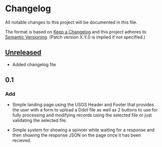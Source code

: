 # Changelog
All notable changes to this project will be documented in this file.

The format is based on [Keep a Changelog](http://keepachangelog.com/en/1.0.0/)
and this project adheres to [Semantic Versioning](http://semver.org/spec/v2.0.0.html). (Patch version X.Y.0 is implied if not specified.)

## [Unreleased]

- Added changelog file

## 0.1
### Add
- Simple landing page using the USGS Header and Footer that provides the user with a form to upload a Ddot file as well as 2 buttons to use for fully processing and modifying records using the selected file or just validating the selected file.

- Simple system for showing a spinner while waiting for a response and then showing the response JSON on the page once it has been recieved.

[Unreleased]: https://github.com/USGS-CIDA/MLR-User-Interface/compare/mlrInterface-0.1...master
 